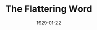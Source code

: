 ---
title: The Flattering Word
date: 1929-01-22
opening_date: 1929-01-22
closing_date:
layout: productions
playbill:
Theatre: Theatre Jacksonville
cast:
- Lena: Birsa Shepard
- Eugene Tesh: Douglas B. Leatherbury
- Mary Rigley: Josephine Jackson
- Rev. Rigley: Lorenzo Baldwin
- Mrs. Zooker: Mrs. Lorenzo W. Baldwin
crew:
- Director: Mrs. E.R. Hoyt
- Setting:
  - Anne C. Lalor
  - Mrs. E.R. Hoyt
understudies:
orchestra:
---